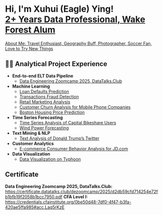 <h1>Hi, I'm Xuhui (Eagle) Ying! <br/><a href="https://github.com/xuhui-eagle-ying"><a href="https://www.linkedin.com/in/xuhui-eagle-ying/"> 2+ Years Data Professional, Wake Forest Alum</a></h1><a href="https://www.instagram.com/eagle_yxh/">About Me: Travel Enthusiast, Geography Buff, Photographer, Soccer Fan, Love to Try New Things</a></h1>

<h2>👨‍💻 Analytical Project Experience</h2>

- <b> End-to-end ELT Data Pipeline </b>
  - [Data Engineering Zoomcamp 2025, DataTalks.Club](https://github.com/xuhui-eagle-ying/de-zoomcamp-yfinance)
- <b> Machine Learning </b>
  - [Loan Defaults Prediction](https://github.com/xuhui-eagle-ying/loan_defaults_prediction.github.io)
  - [Transactions Fraud Detection](https://github.com/xuhui-eagle-ying/transactions_fraud_detection.github.io)
  - [Retail Marketing Analysis](https://github.com/xuhui-eagle-ying/retail_marketing_analysis.github.io)
  - [Customer Churn Analysis for Mobile Phone Companies](https://github.com/xuhui-eagle-ying/customer_churn_analysis_for_mobile_phone_companies.github.io)
  - [Boston Housing Price Prediction](https://github.com/xuhui-eagle-ying/boston_housing_price_prediction.github.io)
- <b> Time Series Forecasting </b>
  - [Time Series Analysis of Capital Bikeshare Users](https://github.com/xuhui-eagle-ying/time_series_analysis_of_capital_bikeshare_users.github.io)
  - [Wind Power Forecasting](https://github.com/xuhui-eagle-ying/wind_power_forecasting.github.io)
- <b> Text Mining & NLP </b>
  - [Text Analysis of Donald Trump’s Twitter](https://github.com/xuhui-eagle-ying/text_analysis_of_donald_trump-s_twitter.github.io)
- <b> Customer Analytics </b>
  - [E-commerce Consumer Behavior Analysis for JD.com](https://github.com/xuhui-eagle-ying/Consumer_Behavior_Analysis_for_JD.com.github.io)
- <b> Data Visualization </b>
  - [Data Visualization on Typhoon](https://github.com/xuhui-eagle-ying/data_visualization_on_typhoon.github.io)

<h2> Certificate</h2>
    <b> Data Engineering Zoomcamp 2025, DataTalks.Club: </b> <u><a href="Certificate URL">https://certificate.datatalks.club/dezoomcamp/2025/d2db59cfd714254e72fb1bfb19f2058b1bcc7950.pdf</a></u>
    <b> CFA Level I: </b> <u><a href="Certificate URL">https://credentials.cfainstitute.org/0be50d48-7df0-4f47-b3fa-420ae5ffa985#acc.Laq5rKzE</a></u>
